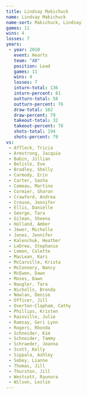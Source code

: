 ```yaml
---
title: Lindsay Makichuck
name: Lindsay Makichuck
name-sort: Makichuck, Lindsay
games: 11
wins: 4
losses: 7
years:
 - year: 2010
   event: Hearts
   team: "AB"
   position: Lead
   games: 11
   wins: 4
   losses: 7
   inturn-total: 136
   inturn-percent: 81
   outturn-total: 58
   outturn-percent: 76
   draw-total: 162
   draw-percent: 79
   takeout-total: 32
   takeout-percent: 78
   shots-total: 194
   shots-percent: 79
vs:
 - Affleck, Tricia
 - Armstrong, Jacquie
 - Babin, Jillian
 - Belisle, Eve
 - Bradley, Shelly
 - Carmody, Erin
 - Carter, Sasha
 - Comeau, Martine
 - Cormier, Sharon
 - Crawford, Andrea
 - Crouse, Jennifer
 - Ellis, Danielle
 - George, Tara
 - Gilman, Sheena
 - Holland, Amber
 - Jewer, Michelle
 - Jones, Jennifer
 - Kalenchuk, Heather
 - LeDrew, Stephanie
 - Lemon, Colette
 - MacLean, Kari
 - McCarville, Krista
 - McConnery, Nancy
 - McEwen, Dawn
 - Moses, Dawn
 - Naugler, Tara
 - Nicholls, Brenda
 - Nowlan, Denise
 - Officer, Jill
 - Overton-Clapham, Cathy
 - Phillips, Kristen
 - Rainville, Julie
 - Ramsay, Geri Lynn
 - Rogers, Rhonda
 - Schneider, Kim
 - Schneider, Tammy
 - Schraeder, Jeanna
 - Scott, Kelly
 - Sippala, Ashley
 - Sobey, Lianne
 - Thomas, Jill
 - Thurston, Jill
 - Westcott, Raunora
 - Wilson, Leslie
---
```

